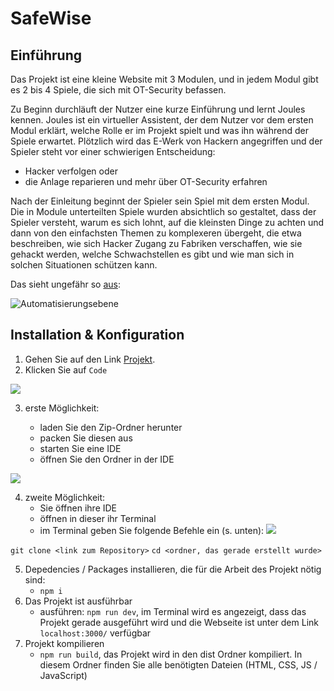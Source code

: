 # SafeWise
## Einführung
Das Projekt ist eine kleine Website mit 3 Modulen, und in jedem Modul gibt es 2 bis 4 Spiele, die sich mit OT-Security befassen. 

Zu Beginn durchläuft der Nutzer eine kurze Einführung und lernt Joules kennen. Joules ist ein virtueller Assistent, der dem Nutzer vor dem ersten Modul erklärt, welche Rolle er im Projekt spielt und was ihn während der Spiele erwartet. Plötzlich wird das E-Werk von Hackern angegriffen und der Spieler steht vor einer schwierigen Entscheidung:

- Hacker verfolgen oder
- die Anlage reparieren und mehr über OT-Security erfahren

Nach der Einleitung beginnt der Spieler sein Spiel mit dem ersten Modul. Die in Module unterteilten Spiele wurden absichtlich so gestaltet, dass der Spieler versteht, warum es sich lohnt, auf die kleinsten Dinge zu achten und dann von den einfachsten Themen zu komplexeren übergeht, die etwa beschreiben, wie sich Hacker Zugang zu Fabriken verschaffen, wie sie gehackt werden, welche Schwachstellen es gibt und wie man sich in solchen Situationen schützen kann. 

Das sieht ungefähr so [aus](https://de.wikipedia.org/wiki/Automatisierungspyramide):

![Automatisierungsebene](https://upload.wikimedia.org/wikipedia/commons/0/0e/Automatisierungspyramide2.svg)

## Installation & Konfiguration
1. Gehen Sie auf den Link [Projekt](https://github.com/CEP-Gruppe-2/cep-game).
2. Klicken Sie auf `Code`

![](https://i.ibb.co/4m4WTYD/Bildschirmfoto-2022-06-02-um-15-35-29.png)

3. erste Möglichkeit:

	*	laden Sie den Zip-Ordner herunter
	*	packen Sie diesen aus
	*	starten Sie eine IDE
	*	öffnen Sie den Ordner in der IDE 

![](https://i.ibb.co/SmWgXmg/Bildschirmfoto-2022-06-02-um-15-45-39.png)

4. zweite Möglichkeit: 
	* Sie öffnen ihre IDE
	* öffnen in dieser ihr Terminal
	* im Terminal geben Sie folgende Befehle ein (s. unten):
![](https://i.ibb.co/sFj0qSD/Bildschirmfoto-2022-06-02-um-15-51-19.png)

`git clone <link zum Repository>`
`cd <ordner, das gerade erstellt wurde>`

5. Depedencies / Packages installieren, die für die Arbeit des Projekt nötig sind:
	* `npm i`
6. Das Projekt ist ausführbar
	*	ausführen: `npm run dev`, im Terminal wird es angezeigt, dass das Projekt gerade ausgeführt wird und die Webseite ist unter dem Link `localhost:3000/` verfügbar
7. Projekt kompilieren
	* `npm run build`, das Projekt wird in den dist Ordner kompiliert. In diesem Ordner finden Sie alle benötigten Dateien (HTML, CSS, JS / JavaScript)